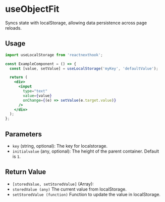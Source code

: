 # useObjectFit

Syncs state with localStorage, allowing data persistence across page reloads.

## Usage

```jsx
import useLocalStorage from 'reactnexthook';

const ExampleComponent = () => {
  const [value, setValue] = useLocalStorage('myKey', 'defaultValue');

  return (
    <div>
      <input
        type="text"
        value={value}
        onChange={(e) => setValue(e.target.value)}
      />
    </div>
  );
};
```

## Parameters

- `key` (string, optional): The key for localstorage.
- `initialvalue` (any, optional): The height of the parent container. Default is `1`.


## Return Value

- `[storedValue, setStoredValue]` (Array):
- `storedValue (any)` The current value from localStorage.
- `setStoredValue (function)` Function to update the value in localStorage.
